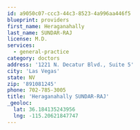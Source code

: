 ```yaml
---
id: a9050c07-ccc3-44c3-8523-4a996aa446f5
blueprint: providers
first_name: Heraganahally
last_name: SUNDAR-RAJ
license: M.D.
services:
  - general-practice
category: doctors
address: '1221 N. Decatur Blvd., Suite 5'
city: 'Las Vegas'
state: NV
zip: '891081245'
phone: 702-785-3005
title: 'Heraganahally SUNDAR-RAJ'
_geoloc:
  lat: 36.184135243956
  lng: -115.20621847747
---
```

